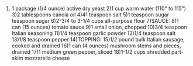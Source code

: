 
1) 1 package (1/4 ounce) active dry yeast
2)1 cup warm water (110° to 115°)
3)2 tablespoons canola oil
4)41 teaspoon salt
5)1 teaspoon sugar teaspoon sugar
6)2-3/4 to 3-1/4 cups all-purpose flour
7)SAUCE:
8)1 can (15 ounces) tomato sauce
9)1 small onion, chopped
10)3/4 teaspoon Italian seasoning
11)1/4 teaspoon garlic powder
12)1/4 teaspoon salt
13)1/8 teaspoon pepper
14)TOPPING:
15)1/2 pound bulk Italian sausage, cooked and drained
16)1 can (4 ounces) mushroom stems and pieces, drained
17)1 medium green pepper, sliced
18)1-1/2 cups shredded part-skim mozzarella cheese